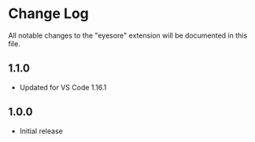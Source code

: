 # Change Log
All notable changes to the "eyesore" extension will be documented in this file.

## 1.1.0
- Updated for VS Code 1.16.1

## 1.0.0
- Initial release
